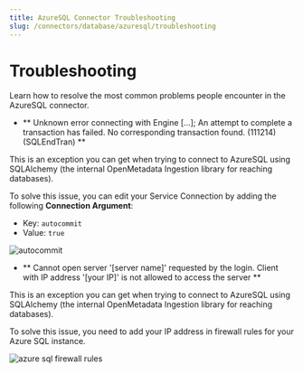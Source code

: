 ```yaml
---
title: AzureSQL Connector Troubleshooting
slug: /connectors/database/azuresql/troubleshooting
---
```


# Troubleshooting

Learn how to resolve the most common problems people encounter in the AzureSQL connector.

* ** Unknown error connecting with Engine [...]; An attempt to complete a transaction has failed. No corresponding transaction found. (111214) (SQLEndTran) **

This is an exception you can get when trying to connect to AzureSQL using SQLAlchemy (the internal OpenMetadata Ingestion
library for reaching databases).

To solve this issue, you can edit your Service Connection by adding the following **Connection Argument**:
- Key: `autocommit`
- Value: `true`

<Image src="/images/v0.13.2/openmetadata/connectors/azuresql/autocommit.png" alt="autocommit"/>

 
* ** Cannot open server '[server name]' requested by the login. Client with IP address '[your IP]' is not allowed to access the server **

This is an exception you can get when trying to connect to AzureSQL using SQLAlchemy (the internal OpenMetadata Ingestion library for reaching databases).


To solve this issue, you need to add your IP address in firewall rules for your Azure SQL instance.

<Image src="/images/v0.13.2/openmetadata/connectors/azuresql/azure-firewall.png"
alt="azure sql firewall rules"
caption="azure sql firewall rules"
/>
